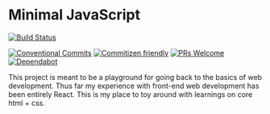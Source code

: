 # Minimal JavaScript

<!--status-badges start -->

[![Build Status][ci-badge]][ci-link]

<!--status-badges end -->

<!--contribution-badges start -->

[![Conventional Commits][commit-convention-badge]][commit-convention-link]
[![Commitizen friendly][commitizen-badge]][commitizen-link]
[![PRs Welcome][PRs-badge]][PRs-link]
[![Dependabot][dependabot-badge]][dependabot-link]

<!--contribution-badges end -->

This project is meant to be a playground for going back to the basics of web development.
Thus far my experience with front-end web development has been entirely React. This is my
place to toy around with learnings on core html + css.

[ci-link]: https://travis-ci.com/trevtrich/minimal-javascript

[ci-badge]: https://img.shields.io/travis/com/trevtrich/minimal-javascript/master.svg

[commit-convention-link]: https://conventionalcommits.org

[commit-convention-badge]: https://img.shields.io/badge/Conventional%20Commits-1.0.0-yellow.svg

[commitizen-link]: http://commitizen.github.io/cz-cli/

[commitizen-badge]: https://img.shields.io/badge/commitizen-friendly-brightgreen.svg

[dependabot-link]: https://dependabot.com/

[dependabot-badge]: https://badgen.net/dependabot/richardson-trevor/minimal-javascript/?icon=dependabot

[PRs-link]: http://makeapullrequest.com

[PRs-badge]: https://img.shields.io/badge/PRs-welcome-brightgreen.svg
